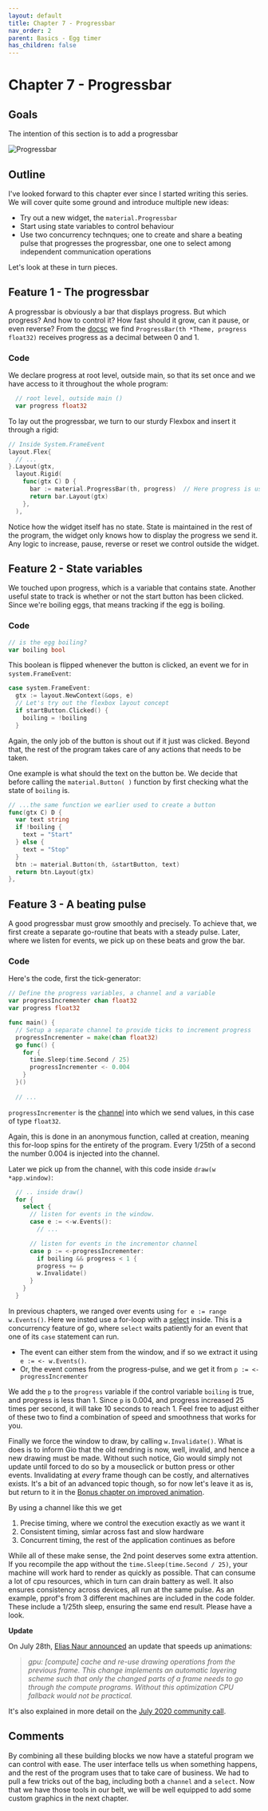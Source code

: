 ```yaml
---
layout: default
title: Chapter 7 - Progressbar 
nav_order: 2
parent: Basics - Egg timer
has_children: false
---
```


# Chapter 7 - Progressbar

## Goals
The intention of this section is to add a progressbar

![Progressbar](07_progressbar.gif)

## Outline

I've looked forward to this chapter ever since I started writing this series. We will cover quite some ground and introduce multiple new ideas:
 - Try out a new widget, the ```material.Progressbar```
 - Start using state variables to control behaviour
 - Use two concurrency technques; one to create and share a beating pulse that progresses the progressbar, one one to select among independent communication operations

Let's look at these in turn pieces.

## Feature 1 - The progressbar

A progressbar is obviously a bar that displays progress. But which progress? And how to control it? How fast should it grow, can it pause, or even reverse? From the [docsc](https://pkg.go.dev/gioui.org/widget/material?utm_source=gopls#ProgressBar) we find ```ProgressBar(th *Theme, progress float32)``` receives progress as a decimal between 0 and 1.

### Code

We declare progress at root level, outside main, so that its set once and we have access to it throughout the whole program:

```go
  // root level, outside main ()
  var progress float32
```

To lay out the progressbar, we turn to our sturdy Flexbox and insert it through a rigid:
```go
// Inside System.FrameEvent
layout.Flex{
  // ...
}.Layout(gtx,
  layout.Rigid(
    func(gtx C) D {
      bar := material.ProgressBar(th, progress)  // Here progress is used
      return bar.Layout(gtx)
    },
  ),

```

Notice how the widget itself has no state. State is maintained in the rest of the program, the widget only knows how to display the progress we send it. Any logic to increase, pause, reverse or reset we control outside the widget.

## Feature 2 - State variables

We touched upon progress, which is a variable that contains state. Another useful state to track is whether or not the start button has been clicked. Since we're boiling eggs, that means tracking if the egg is boiling.

### Code

```go
// is the egg boiling?
var boiling bool
```

This boolean is flipped whenever the button is clicked, an event we for in ```system.FrameEvent```:

```go
case system.FrameEvent:
  gtx := layout.NewContext(&ops, e)
  // Let's try out the flexbox layout concept
  if startButton.Clicked() {
    boiling = !boiling
  }
```

Again, the only job of the button is shout out if it just was clicked. Beyond that, the rest of the program takes care of any actions that needs to be taken. 

One example is what should the text on the button be. We decide that before calling the ```material.Button( )``` function by first checking what the state of ```boiling``` is.

```go
// ...the same function we earlier used to create a button
func(gtx C) D {
  var text string
  if !boiling {
    text = "Start"
  } else {
    text = "Stop"
  }
  btn := material.Button(th, &startButton, text)
  return btn.Layout(gtx)
},
```

## Feature 3 - A beating pulse

A good progressbar must grow smoothly and precisely. To achieve that, we first create a separate go-routine that beats with a steady pulse. Later, where we listen for events, we pick up on these beats and grow the bar.

### Code

Here's the code, first the tick-generator:

```go
// Define the progress variables, a channel and a variable
var progressIncrementer chan float32
var progress float32

func main() {
  // Setup a separate channel to provide ticks to increment progress
  progressIncrementer = make(chan float32)
  go func() {
    for {
      time.Sleep(time.Second / 25)
      progressIncrementer <- 0.004
    }
  }()
  
  // ... 
```

```progressIncrementer``` is the [channel](https://tour.golang.org/concurrency/2) into which we send values, in this case of type ```float32```. 

Again, this is done in an anonymous function, called at creation, meaning this for-loop spins for the entirety of the program. Every 1/25th of a second the number 0.004 is injected into the channel. 

Later we pick up from the channel, with this code inside ```draw(w *app.window)```:

```go
  // .. inside draw()
  for {
    select {
      // listen for events in the window.
      case e := <-w.Events():
        // ...    

      // listen for events in the incrementor channel
      case p := <-progressIncrementer:
        if boiling && progress < 1 {
        progress += p
        w.Invalidate()
      }
    }
  }

```

In previous chapters, we ranged over events using ```for e := range w.Events()```. Here we insted use a for-loop with a [select](https://tour.golang.org/concurrency/5) inside. This is a concurrency feature of go, where ```select``` waits patiently for an event that one of its ```case``` statement can run. 
 - The event can either stem from the window, and if so we extract it using ```e := <- w.Events()```. 
 - Or, the event comes from the progress-pulse, and we get it from ```p := <- progressIncrementer ```

We add the ```p``` to the ```progress``` variable if the control variable ```boiling``` is true, and progress is less than 1. Since ```p``` is 0.004, and progress increased 25 times per second, it will take 10 seconds to reach 1. Feel free to adjust either of these two to find a combination of speed and smoothness that works for you.

Finally we force the window to draw, by calling ```w.Invalidate()```. What is does is to inform Gio that the old rendring is now, well, invalid, and hence a new drawing must be made. Without such notice, Gio would simply not update until forced to do so by a mouseclick or button press or other events. Invalidating at *every* frame though can be costly, and alternatives exists. It's a bit of an advanced topic though, so for now let's leave it as is, but return to it in the [Bonus chapter on improved animation](11_improved_animation.md).

By using a channel like this we get
1. Precise timing, where we control the execution exactly as we want it
1. Consistent timing, simlar across fast and slow hardware
1. Concurrent timing, the rest of the application continues as before

While all of these make sense, the 2nd point deserves some extra attention. If you recompile the app without the ```time.Sleep(time.Second / 25)```, your machine will work hard to render as quickly as possible. That can consume a lot of cpu resources, which in turn can drain battery as well. It also ensures consistency across devices, all run at the same pulse. As an example, pprof's from 3 different machines are included in the code folder. These include a 1/25th sleep, ensuring the same end result. Please have a look.

**Update**

On July 28th, [Elias Naur announced](https://lists.sr.ht/~eliasnaur/gio/%3CCD3XWVXUTCG0.23LAQED4PF674%40themachine%3E) an update that speeds up animations:
> *gpu: [compute] cache and re-use drawing operations from the previous frame. This change implements an automatic layering scheme such that only the changed parts of a frame needs to go through the compute programs. Without this optimization CPU fallback would not be practical.* 

It's also explained in more detail on the [July 2020 community call](https://www.youtube.com/watch?v=HC4Cg78l-9U).


## Comments

By combining all these building blocks we now have a stateful program we can control with ease. The user interface tells us when something happens, and the rest of the program uses that to take care of business. We had to pull a few tricks out of the bag, including both a ```channel``` and a ```select```. Now that we have those tools in our belt, we will be well equipped to add some custom graphics in the next chapter.
